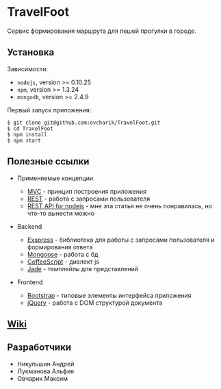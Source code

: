 # TravelFoot

Сервис формирования маршрута для пешей прогулки в городе.


## Установка

Зависимости:

  - `nodejs`, version >= 0.10.25
  - `npm`, version >= 1.3.24
  - `mongodb`, version >= 2.4.9

Первый запуск приложения:

    $ git clone git@github.com:ovcharik/TravelFoot.git
    $ cd TravelFoot
    $ npm install
    $ npm start


## Полезные ссылки

* Применяемые концепции
  - [MVC](http://ru.wikipedia.org/wiki/Model-View-Controller) - принцип построения приложения
  - [REST](http://habrahabr.ru/post/38730/) - работа с запросами пользователя
  - [REST API for nodejs](http://habrahabr.ru/post/213931/) - мне эта статья не очень понравилась, но что-то вынести можно

* Backend
  - [Exspress](http://expressjs.com/api.html) - библиотека для работы с запросами пользователя и формирования ответа
  - [Mongoose](http://mongoosejs.com/) - работа с бд
  - [CoffeeScript](http://coffeescript.org/) - диалект js
  - [Jade](http://jade-lang.com/) - темплейты для представлений

* Frontend
  - [Bootstrap](http://getbootstrap.com/) - типовые элементы интерфейса приложения
  - [jQuery](http://jquery.com/) - работа с DOM структурой документа


## [Wiki](https://github.com/ovcharik/TravelFoot/wiki)

## Разработчики

  - Никульшин Андрей
  - Лукманова Альфия
  - Овчарик Максим
